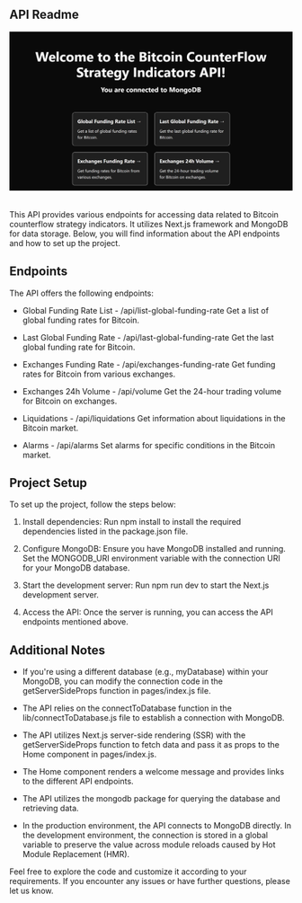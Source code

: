 ## API Readme

<div align="center">
	<img width=900px src="./public/serverless-api.png">
</div><br>

This API provides various endpoints for accessing data related to Bitcoin counterflow strategy indicators. It utilizes Next.js framework and MongoDB for data storage. Below, you will find information about the API endpoints and how to set up the project.

## Endpoints

The API offers the following endpoints:

+ Global Funding Rate List - /api/list-global-funding-rate
Get a list of global funding rates for Bitcoin.

+ Last Global Funding Rate - /api/last-global-funding-rate
Get the last global funding rate for Bitcoin.

+ Exchanges Funding Rate - /api/exchanges-funding-rate
Get funding rates for Bitcoin from various exchanges.

+ Exchanges 24h Volume - /api/volume
Get the 24-hour trading volume for Bitcoin on exchanges.

+ Liquidations - /api/liquidations
Get information about liquidations in the Bitcoin market.

+ Alarms - /api/alarms
Set alarms for specific conditions in the Bitcoin market.

## Project Setup

To set up the project, follow the steps below:

1. Install dependencies:
Run npm install to install the required dependencies listed in the package.json file.

2. Configure MongoDB:
Ensure you have MongoDB installed and running.
Set the MONGODB_URI environment variable with the connection URI for your MongoDB database.

3. Start the development server:
Run npm run dev to start the Next.js development server.

4. Access the API:
Once the server is running, you can access the API endpoints mentioned above.

## Additional Notes

+ If you're using a different database (e.g., myDatabase) within your MongoDB, you can modify the connection code in the getServerSideProps function in pages/index.js file.

+ The API relies on the connectToDatabase function in the lib/connectToDatabase.js file to establish a connection with MongoDB.

+ The API utilizes Next.js server-side rendering (SSR) with the getServerSideProps function to fetch data and pass it as props to the Home component in pages/index.js.

+ The Home component renders a welcome message and provides links to the different API endpoints.

+ The API utilizes the mongodb package for querying the database and retrieving data.

+ In the production environment, the API connects to MongoDB directly. In the development environment, the connection is stored in a global variable to preserve the value across module reloads caused by Hot Module Replacement (HMR).

Feel free to explore the code and customize it according to your requirements. If you encounter any issues or have further questions, please let us know.